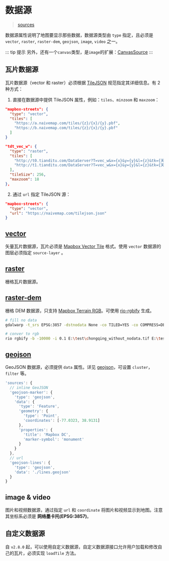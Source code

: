# 数据源

> [sources](https://docs.mapbox.com/mapbox-gl-js/style-spec/sources/)

数据源属性说明了地图要显示那些数据，数据源类型由 `type` 指定，且必须是 `vector`, `raster`, `raster-dem`, `geojson`, `image`, `video` 之一。

::: tip 提示
另外，还有一个`canvas`类型，是`image`的扩展：[CanvasSource](https://docs.mapbox.com/mapbox-gl-js/api/sources/#canvassource)
:::

## 瓦片数据源
瓦片数据源（vector 和 raster）必须根据 [TileJSON](https://github.com/mapbox/tilejson-spec) 规范指定其详细信息。有 2 种方式：

1. 直接在数据源中提供 TileJSON 属性，例如：`tiles`、`minzoom` 和 `maxzoom`：
```json
"mapbox-streets": {
  "type": "vector",
  "tiles": [
    "https://a.naivemap.com/tiles/{z}/{x}/{y}.pbf",
    "https://b.naivemap.com/tiles/{z}/{x}/{y}.pbf"
  ]
}

"tdt_vec_w": {
  "type": "raster",
  "tiles": [
    "http://t0.tianditu.com/DataServer?T=vec_w&x={x}&y={y}&l={z}&tk={天地图 key}",
    "http://t1.tianditu.com/DataServer?T=vec_w&x={x}&y={y}&l={z}&tk={天地图 key}"
  ],
  "tileSize": 256,
  "maxzoom": 18
},
```
2. 通过 `url` 指定 TileJSON 源：
```json
"mapbox-streets": {
  "type": "vector",
  "url": "https://naivemap.com/tilejson.json"
}
```

## [vector](https://docs.mapbox.com/mapbox-gl-js/style-spec/sources/#vector)

矢量瓦片数据源，瓦片必须是 [Mapbox Vector Tile](https://docs.mapbox.com/vector-tiles/) 格式。使用 `vector` 数据源的图层必须指定 `source-layer` 。

## [raster](https://docs.mapbox.com/mapbox-gl-js/style-spec/sources/#raster)

栅格瓦片数据源。

## [raster-dem](https://docs.mapbox.com/mapbox-gl-js/style-spec/sources/#raster-dem)

栅格 DEM 数据源，只支持 [Mapbox Terrain RGB](https://blog.mapbox.com/global-elevation-data-6689f1d0ba65)。可使用 [rio-rgbify](https://github.com/mapbox/rio-rgbify) 生成。

```sh
# fill no data
gdalwarp -t_srs EPSG:3857 -dstnodata None -co TILED=YES -co COMPRESS=DEFLATE -co BIGTIFF=IF_NEEDED E:\test\chongqing.tif  E:\test\chongqing_without_nodata.tif

# conver to rgb
rio rgbify -b -10000 -i 0.1 E:\test\chongqing_without_nodata.tif E:\test\chongqing_rgb.tif
```

## [geojson](https://docs.mapbox.com/mapbox-gl-js/style-spec/sources/#geojson)

GeoJSON 数据源，必须提供 `data` 属性。详见 [geojson](https://docs.mapbox.com/mapbox-gl-js/style-spec/sources/#geojson)，可设置 `cluster`， `filter` 等。

```js
'sources': {
  // inline GeoJSON
  'geojson-marker': {
    'type': 'geojson',
    'data': {
      'type': 'Feature',
      'geometry': {
        'type': 'Point',
        'coordinates': [-77.0323, 38.9131]
      },
      'properties': {
        'title': 'Mapbox DC',
        'marker-symbol': 'monument'
      }
    }
  },
  // url
  'geojson-lines': {
    'type': 'geojson',
    'data': './lines.geojson'
  }
}
```

## image & video

图片和视频数据源，通过指定 `url` 和 `coordinate` 将图片和视频显示到地图。注意其坐标系必须是 **网络墨卡托(EPSG:3857)**。

## 自定义数据源

自 `v2.8.0` 起，可以使用自定义数据源，自定义数据源接口允许用户加载和修改自己的瓦片，必须实现 `loadTile` 方法。
